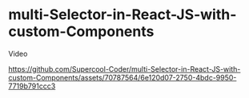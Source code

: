 # multi-Selector-in-React-JS-with-custom-Components


Video

https://github.com/Supercool-Coder/multi-Selector-in-React-JS-with-custom-Components/assets/70787564/6e120d07-2750-4bdc-9950-7719b791ccc3

